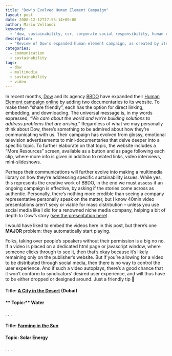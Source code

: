 ```yaml
---
title: "Dow's Evolved Human Element Campaign"
layout: post
date: 2008-12-12T17:55:14+00:00
author: Mario Vellandi
keywords:
  - 'dow, sustainability, csr, corporate social responsibility, human element, campaign, communication, video, multimedia, bbdo, social media, marketing, story, criticism, agency, water, solar energy '
description:
  - "Review of Dow's expanded human element campaign, as created by its agency BBDO, with strengths & weaknesses. Social media was employed, but not well executed."
categories:
  - communication
  - sustainability
tags:
  - dow
  - multimedia
  - sustainability
  - video
---
```

In recent months, <a rel="nofollow" href="http://www.dow.com">Dow</a> and its agency <a rel="nofollow" href="http://www.bbdo.com">BBDO</a> have expanded their <a rel="nofollow" href="http://www.dow.com/Hu/">Human Element campaign online</a> by adding two documentaries to its website. To make them &#8220;share friendly&#8221;, each has the option for direct linking, embedding, and downloading. The universal message is, in my words expressed, _&#8220;We care about the world and we&#8217;re building solutions to address problems that are arising.&#8221;_ Regardless of what we may personally think about Dow, there&#8217;s something to be admired about how they&#8217;re communicating with us. Their campaign has evolved from glossy, emotional television advertisements to mini-documentaries that delve deeper into a specific topic. To further elaborate on that topic, the website includes a &#8220;More Resources&#8221; screen, available as a button and as page following each clip, where more info is given in addition to related links, video interviews, mini-slideshows.

Perhaps their communications will further evolve into making a multimedia library on how they&#8217;re addressing specific sustainability issues. While yes, this represents the creative work of BBDO, in the end we must assess if an ongoing campaign is effective, by asking if the stories come across as authentic. Personally, there&#8217;s nothing more credible than seeing a company representative personally speak on the matter, but I know 40min video presentations aren&#8217;t sexy or viable for mass distribution &#8211; unless you use social media like I did for a renowned niche media company, helping a bit of depth to Dow&#8217;s story ([see the presentation here](../dows-human-element-campaign/)).

I would have liked to embed the videos here in this post, but there&#8217;s one **MAJOR** problem: they automatically start playing.

Folks, taking over people&#8217;s speakers without their permission is a big no no. If a video is placed on a dedicated html page or javascript window, where someone clicks through to see it, then that&#8217;s okay because it&#8217;s likely remaining only on the publisher&#8217;s website. But if you&#8217;re allowing for a video to be distributed through social media, then there is no way to control the user experience. And if such a video autoplays, there&#8217;s a good chance that it won&#8217;t conform to syndicators&#8217; desired user experience, and will thus have to be either dropped or designed around. Just a friendly tip 🙂

#### **Title:** **<a rel="nofollow" href="http://www.dow.com/hu/?story=aCityInTheDesert">A City in the Desert</a>** (Dubai)

#### ** Topic:** Water

. . .

#### **Title:** **<a rel="nofollow" href="http://www.dow.com/hu/?story=farmingTheSun">Farming in the Sun</a>**

#### **<a rel="nofollow" href="http://www.dow.com/hu/?story=farmingTheSun"> </a> Topic:** Solar Energy

. . .
